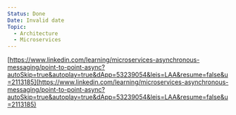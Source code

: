 ```yaml
---
Status: Done
Date: Invalid date
Topic:
  - Architecture
  - Microservices
---
```

[https://www.linkedin.com/learning/microservices-asynchronous-messaging/point-to-point-async?autoSkip=true&autoplay=true&dApp=53239054&leis=LAA&resume=false&u=2113185](https://www.linkedin.com/learning/microservices-asynchronous-messaging/point-to-point-async?autoSkip=true&autoplay=true&dApp=53239054&leis=LAA&resume=false&u=2113185)